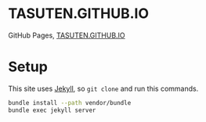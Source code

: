 # TASUTEN.GITHUB.IO
GitHub Pages, [TASUTEN.GITHUB.IO](http://TASUTEN.GITHUB.IO/)

# Setup
This site uses [Jekyll](https://jekyllrb.com/),
so `git clone` and run this commands.

``` sh
bundle install --path vendor/bundle
bundle exec jekyll server
```


